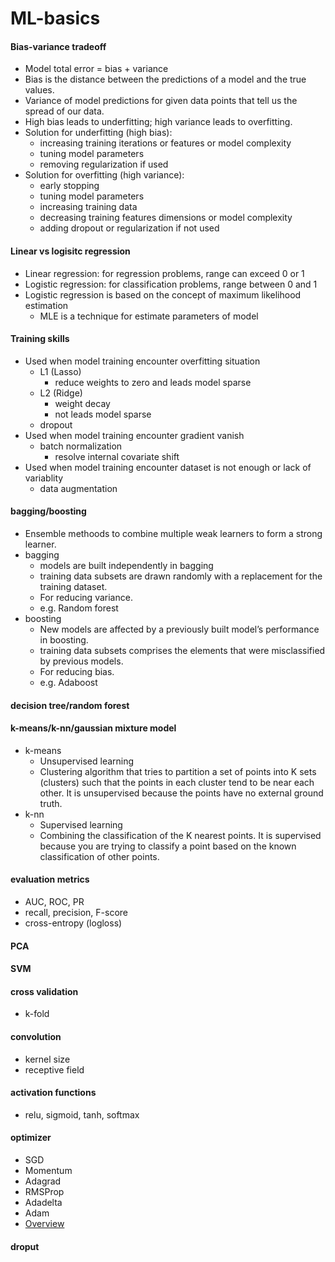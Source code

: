 # ML-basics

#### Bias-variance tradeoff
  - Model total error = bias + variance
  - Bias is the distance between the predictions of a model and the true values.
  - Variance of model predictions for given data points that tell us the spread of our data.
  - High bias leads to underfitting; high variance leads to overfitting.
  - Solution for underfitting (high bias):
    - increasing training iterations or features or model complexity
    - tuning model parameters
    - removing regularization if used
  - Solution for overfitting (high variance):
    - early stopping
    - tuning model parameters
    - increasing training data
    - decreasing training features dimensions or model complexity
    - adding dropout or regularization if not used

#### Linear vs logisitc regression
  - Linear regression: for regression problems, range can exceed 0 or 1
  - Logistic regression: for classification problems, range between 0 and 1
  - Logistic regression is based on the concept of maximum likelihood estimation
    - MLE is a technique for estimate parameters of model

#### Training skills
  - Used when model training encounter overfitting situation
    - L1 (Lasso)
      - reduce weights to zero and leads model sparse
    - L2 (Ridge)
      - weight decay
      - not leads model sparse
    - dropout
  - Used when model training encounter gradient vanish
    - batch normalization
      - resolve internal covariate shift
  - Used when model training encounter dataset is not enough or lack of variablity
    - data augmentation

#### bagging/boosting
  - Ensemble methoods to combine multiple weak learners to form a strong learner.
  - bagging
    - models are built independently in bagging
    - training data subsets are drawn randomly with a replacement for the training dataset.
    - For reducing variance.
    - e.g. Random forest
  - boosting
    - New models are affected by a previously built model’s performance in boosting.
    - training data subsets comprises the elements that were misclassified by previous models.
    - For reducing bias.
    - e.g. Adaboost
     
#### decision tree/random forest

#### k-means/k-nn/gaussian mixture model
  - k-means
    - Unsupervised learning
    - Clustering algorithm that tries to partition a set of points into K sets (clusters) such that the points in each cluster tend to be near each other. It is unsupervised because the points have no external ground truth.
  - k-nn
    - Supervised learning
    - Combining the classification of the K nearest points. It is supervised because you are trying to classify a point based on the known classification of other points.  

#### evaluation metrics
  - AUC, ROC, PR
  - recall, precision, F-score
  - cross-entropy (logloss)

#### PCA

#### SVM

#### cross validation
  - k-fold

#### convolution
  - kernel size
  - receptive field

#### activation functions
  - relu, sigmoid, tanh, softmax

#### optimizer
  - SGD
  - Momentum
  - Adagrad
  - RMSProp
  - Adadelta
  - Adam
  - [Overview](https://ruder.io/optimizing-gradient-descent/)

#### droput
